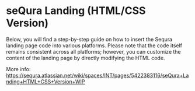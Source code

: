 # seQura Landing (HTML/CSS Version)

Below, you will find a step-by-step guide on how to insert the Sequra landing page code into various platforms. Please note that the code itself remains consistent across all platforms; however, you can customize the content of the landing page by directly modifying the HTML code.

More info: https://sequra.atlassian.net/wiki/spaces/INT/pages/5422383116/seQura+Landing+HTML+CSS+Version+WIP
